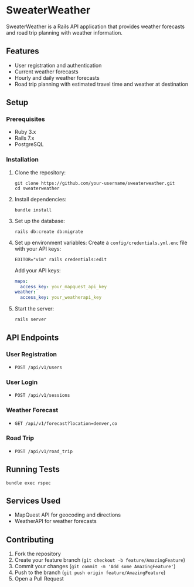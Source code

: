 # SweaterWeather

SweaterWeather is a Rails API application that provides weather forecasts and road trip planning with weather information.

## Features

- User registration and authentication
- Current weather forecasts
- Hourly and daily weather forecasts
- Road trip planning with estimated travel time and weather at destination

## Setup

### Prerequisites

- Ruby 3.x
- Rails 7.x
- PostgreSQL

### Installation

1. Clone the repository:
   ```
   git clone https://github.com/your-username/sweaterweather.git
   cd sweaterweather
   ```

2. Install dependencies:
   ```
   bundle install
   ```

3. Set up the database:
   ```
   rails db:create db:migrate
   ```

4. Set up environment variables:
   Create a `config/credentials.yml.enc` file with your API keys:
   ```
   EDITOR="vim" rails credentials:edit
   ```
   Add your API keys:
   ```yaml
   maps:
     access_key: your_mapquest_api_key
   weather:
     access_key: your_weatherapi_key
   ```

5. Start the server:
   ```
   rails server
   ```

## API Endpoints

### User Registration
- `POST /api/v1/users`

### User Login
- `POST /api/v1/sessions`

### Weather Forecast
- `GET /api/v1/forecast?location=denver,co`

### Road Trip
- `POST /api/v1/road_trip`

## Running Tests

```
bundle exec rspec
```

## Services Used

- MapQuest API for geocoding and directions
- WeatherAPI for weather forecasts

## Contributing

1. Fork the repository
2. Create your feature branch (`git checkout -b feature/AmazingFeature`)
3. Commit your changes (`git commit -m 'Add some AmazingFeature'`)
4. Push to the branch (`git push origin feature/AmazingFeature`)
5. Open a Pull Request
